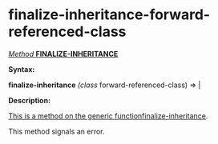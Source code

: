 finalize-inheritance-forward-referenced-class
=============================================

[*Method* **FINALIZE-INHERITANCE**]()

**Syntax:**

**finalize-inheritance** *(class* forward-referenced-class) => |

**Description:**

[This is a method on the generic function]()[finalize-inheritance](finalize-inheritance.md).

This method signals an error.
